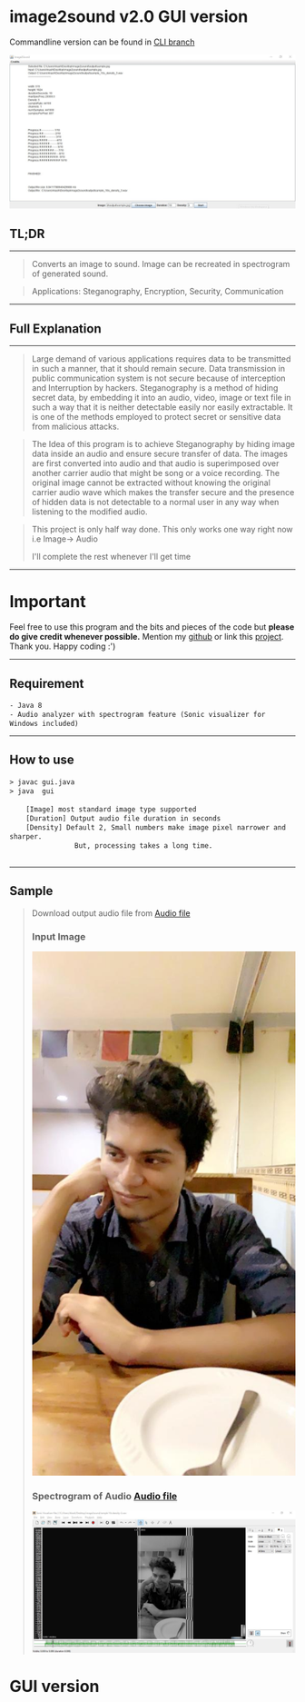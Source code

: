 # image2sound v2.0 GUI version

Commandline version can be found in [CLI branch](https://github.com/akashraj9828/image2sound/tree/CLI) 

 ![Input](./output/gui_ss.jpg)
  
## TL;DR
---
> Converts an image to sound. Image can be recreated in spectrogram of generated sound. 

> Applications: Steganography, Encryption, Security, Communication
---
## Full Explanation
---
> Large demand of various applications requires data to be transmitted in such a manner, that it should remain secure. Data transmission in public communication system is not secure because of interception and Interruption by hackers. Steganography is a method of hiding secret data, by embedding it into an audio, video, image or text file in such a way that it is neither detectable easily nor easily extractable. It is one of the methods employed to protect secret or sensitive data from malicious attacks.

> The Idea of this program is to achieve Steganography by hiding image data inside an audio and ensure secure transfer of data. The images are first converted into audio and that audio is superimposed over another carrier audio that might be song or a voice recording. The original image cannot be extracted without knowing the original carrier audio wave which makes the transfer secure and the presence of hidden data is not detectable to a normal user in any way when listening to the modified audio.

> This project is only half way done. This only works one way right now i.e Image-> Audio
> 
> I'll complete the rest whenever I'll get time
---
# Important

Feel free to use this program and the bits and pieces of the code but **please do give credit whenever possible.**
Mention my [github](https://github.com/akashraj9828) or link this  [project](https://github.com/akashraj9828/img2sound). Thank you. 
Happy coding :')

---
## Requirement
``` 
- Java 8
- Audio analyzer with spectrogram feature (Sonic visualizer for Windows included)
```
---
## How to use
``` 
> javac gui.java
> java  gui

    [Image] most standard image type supported
    [Duration] Output audio file duration in seconds
    [Density] Default 2, Small numbers make image pixel narrower and sharper. 
                But, processing takes a long time.
                
```
---
## Sample

> Download output audio file from 
> [Audio file](./output/sample_10s_density-2.wav) 
> 
> ### Input Image
> ![Input](./output/sample.jpg)
> 
> ### Spectrogram of Audio [Audio file](./output/sample_10s_density-2.wav)
> ![Output](./output/sample_output.jpg)



# GUI version
